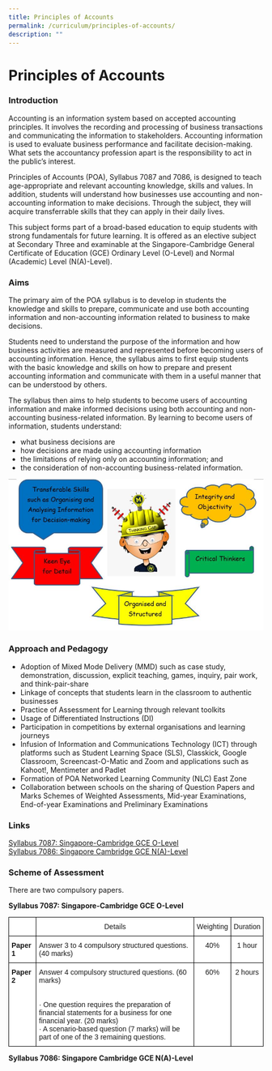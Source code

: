 ```yaml
---
title: Principles of Accounts
permalink: /curriculum/principles-of-accounts/
description: ""
---
```

Principles of Accounts
======================

### Introduction

Accounting is an information system based on accepted accounting principles. It involves the recording and processing of business transactions and communicating the information to stakeholders. Accounting information is used to evaluate business performance and facilitate decision-making. What sets the accountancy profession apart is the responsibility to act in the public’s interest.  

  

Principles of Accounts (POA), Syllabus 7087 and 7086, is designed to teach age-appropriate and relevant accounting knowledge, skills and values. In addition, students will understand how businesses use accounting and non-accounting information to make decisions. Through the subject, they will acquire transferrable skills that they can apply in their daily lives.

  

This subject forms part of a broad-based education to equip students with strong fundamentals for future learning. It is offered as an elective subject at Secondary Three and examinable at the Singapore-Cambridge General Certificate of Education (GCE) Ordinary Level (O-Level) and Normal (Academic) Level (N(A)-Level).


### Aims

The primary aim of the POA syllabus is to develop in students the knowledge and skills to prepare, communicate and use both accounting information and non-accounting information related to business to make decisions.

  

Students need to understand the purpose of the information and how business activities are measured and represented before becoming users of accounting information. Hence, the syllabus aims to first equip students with the basic knowledge and skills on how to prepare and present accounting information and communicate with them in a useful manner that can be understood by others.

  

The syllabus then aims to help students to become users of accounting information and make informed decisions using both accounting and non-accounting business-related information. By learning to become users of information, students understand:

  

*   what business decisions are
*   how decisions are made using accounting information
*   the limitations of relying only on accounting information; and
*   the consideration of non-accounting business-related information.

![](/images/POA.jpeg)

### Approach and Pedagogy


*   Adoption of Mixed Mode Delivery (MMD) such as case study, demonstration, discussion, explicit teaching, games, inquiry, pair work, and think-pair-share
*   Linkage of concepts that students learn in the classroom to authentic businesses
*   Practice of Assessment for Learning through relevant toolkits
*   Usage of Differentiated Instructions (DI)
*   Participation in competitions by external organisations and learning journeys
*   Infusion of Information and Communications Technology (ICT) through platforms such as Student Learning Space (SLS), Classkick, Google Classroom, Screencast-O-Matic and Zoom and applications such as Kahoot!, Mentimeter and Padlet
*   Formation of POA Networked Learning Community (NLC) East Zone
*   Collaboration between schools on the sharing of Question Papers and Marks Schemes of Weighted Assessments, Mid-year Examinations, End-of-year Examinations and Preliminary Examinations


### Links

[Syllabus 7087: Singapore-Cambridge GCE O-Level](/files/7087_y22_sy.pdf) <br>
[Syllabus 7086: Singapore Cambridge GCE N(A)-Level](/files/7086_y22_sy.pdf)



### Scheme of Assessment

There are two compulsory papers.  
  

<b>Syllabus 7087: Singapore-Cambridge GCE O-Level</b>

<style type="text/css">
.tg  {border-collapse:collapse;border-spacing:0;}
.tg td{border-color:black;border-style:solid;border-width:1px;font-family:Arial, sans-serif;font-size:14px;
  overflow:hidden;padding:10px 5px;word-break:normal;}
.tg th{border-color:black;border-style:solid;border-width:1px;font-family:Arial, sans-serif;font-size:14px;
  font-weight:normal;overflow:hidden;padding:10px 5px;word-break:normal;}
.tg .tg-7yig{background-color:#FFF;text-align:center;vertical-align:top}
.tg .tg-0lax{text-align:left;vertical-align:top}
.tg .tg-dgl5{background-color:#FFF;font-weight:bold;text-align:left;vertical-align:top}
.tg .tg-ktyi{background-color:#FFF;text-align:left;vertical-align:top}
.tg .tg-zr06{background-color:#FFF;text-align:left;vertical-align:middle}
</style>
<table class="tg">
<thead>
  <tr>
    <th class="tg-7yig"></th>
    <th class="tg-7yig">Details</th>
    <th class="tg-7yig">Weighting</th>
    <th class="tg-0lax">Duration</th>
  </tr>
</thead>
<tbody>
  <tr>
    <td class="tg-dgl5">Paper 1</td>
    <td class="tg-ktyi">Answer 3 to 4 compulsory structured questions. (40 marks)</td>
    <td class="tg-7yig">40%</td>
    <td class="tg-7yig">1 hour</td>
  </tr>
  <tr>
    <td class="tg-dgl5">Paper 2</td>
    <td class="tg-zr06">Answer 4 compulsory structured questions. (60 marks)<br><br><br>· One question requires the preparation of financial statements for a business for one financial year. (20 marks)<br>· A scenario-based question (7 marks) will be part of one of the 3 remaining questions.</td>
    <td class="tg-7yig">60%</td>
    <td class="tg-7yig">2 hours</td>
  </tr>
</tbody>
</table>



<b>Syllabus 7086: Singapore Cambridge GCE N(A)-Level</b>